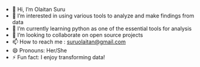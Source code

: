 - 👋 Hi, I’m Olaitan Suru
- 👀 I’m interested in using various tools to analyze and make findings from data
- 🌱 I’m currently learning python as one of the essential tools for analysis
- 💞️ I’m looking to collaborate on open source projects
- 📫 How to reach me : suruolaitan@gmail.com
- 😄 Pronouns: Her/She
- ⚡ Fun fact: I enjoy transforming data!

<!---
KiitanTheAnalyst/KiitanTheAnalyst is a ✨ special ✨ repository because its `README.md` (this file) appears on your GitHub profile.
You can click the Preview link to take a look at your changes.
--->
